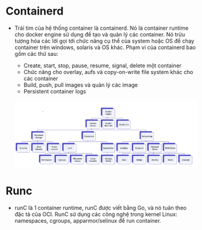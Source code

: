 # Containerd

- Trái tim của hệ thống container là containerd. Nó là container runtime cho docker engine sử dụng để tạo và quản lý các container. Nó trừu tượng hóa các lời gọi tới chức năng cụ thể của system hoặc OS để chạy container trên windows, solaris và OS khác. Phạm vi của containerd bao gồm các thứ sau:
  - Create, start, stop, pause, resume, signal, delete một container
  - Chức năng cho overlay, aufs và copy-on-write file system khác cho các container
  - Build, push, pull images và quản lý các image
  - Persistent container logs

  ![alts](../image/containerd1.PNG)

# Runc
- runC là 1 container runtime, runC được viết bằng Go, và nó tuân theo đặc tả của OCI. RunC sử dụng các công nghệ trong kernel Linux: namespaces, cgroups, apparmor/selinux để run container.